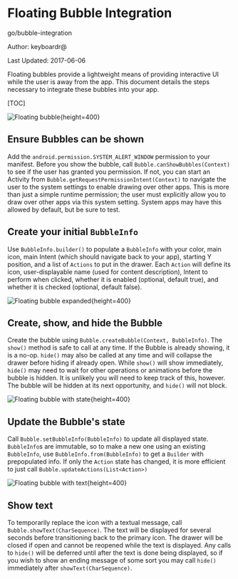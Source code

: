 # Floating Bubble Integration

go/bubble-integration

Author: keyboardr@

Last Updated: 2017-06-06

Floating bubbles provide a lightweight means of providing interactive UI while
the user is away from the app. This document details the steps necessary to
integrate these bubbles into your app.

[TOC]

![Floating bubble](images/bubble_collapsed.png){height=400}

## Ensure Bubbles can be shown

Add the `android.permission.SYSTEM_ALERT_WINDOW` permission to your manifest.
Before you show the bubble, call `Bubble.canShowBubbles(Context)` to see if the
user has granted you permission. If not, you can start an Activity from
`Bubble.getRequestPermissionIntent(Context)` to navigate the user to the system
settings to enable drawing over other apps. This is more than just a simple
runtime permission; the user must explicitly allow you to draw over other apps
via this system setting. System apps may have this allowed by default, but be
sure to test.

## Create your initial `BubbleInfo`

Use `BubbleInfo.builder()` to populate a `BubbleInfo` with your color, main
icon, main Intent (which should navigate back to your app), starting Y position,
and a list of `Actions` to put in the drawer. Each `Action` will define its
icon, user-displayable name (used for content description), Intent to perform
when clicked, whether it is enabled (optional, default true), and whether it is
checked (optional, default false).

![Floating bubble expanded](images/bubble_expanded.png){height=400}

## Create, show, and hide the Bubble

Create the bubble using `Bubble.createBubble(Context, BubbleInfo)`. The `show()`
method is safe to call at any time. If the Bubble is already showing, it is a
no-op. `hide()` may also be called at any time and will collapse the drawer
before hiding if already open. While `show()` will show immediately, `hide()`
may need to wait for other operations or animations before the bubble is hidden.
It is unlikely you will need to keep track of this, however. The bubble will be
hidden at its next opportunity, and `hide()` will not block.

![Floating bubble with state](images/bubble_state.png){height=400}

## Update the Bubble's state

Call `Bubble.setBubbleInfo(BubbleInfo)` to update all displayed state.
`BubbleInfo`s are immutable, so to make a new one using an existing
`BubbleInfo`, use `BubbleInfo.from(BubbleInfo)` to get a `Builder` with
prepopulated info. If only the `Action` state has changed, it is more efficient
to just call `Bubble.updateActions(List<Action>)`

![Floating bubble with text](images/bubble_text.png){height=400}

## Show text

To temporarily replace the icon with a textual message, call
`Bubble.showText(CharSequence)`. The text will be displayed for several seconds
before transitioning back to the primary icon. The drawer will be closed if open
and cannot be reopened while the text is displayed. Any calls to `hide()` will
be deferred until after the text is done being displayed, so if you wish to show
an ending message of some sort you may call `hide()` immediately after
`showText(CharSequence)`.
